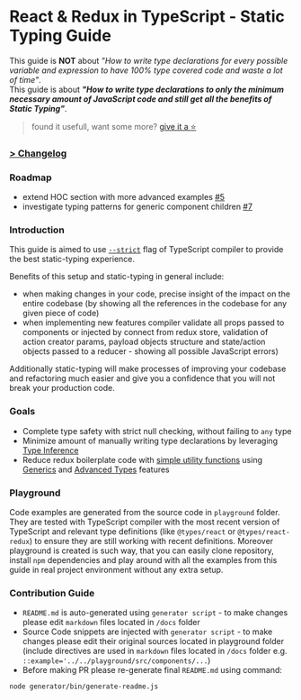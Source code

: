 # React & Redux in TypeScript - Static Typing Guide
This guide is **NOT** about _"How to write type declarations for every possible variable and expression to have 100% type covered code and waste a lot of time"_.  
This guide is about **_"How to write type declarations to only the minimum necessary amount of JavaScript code and still get all the benefits of Static Typing"_**.

> found it usefull, want some more? [give it a :star:](https://github.com/piotrwitek/react-redux-typescript-patterns/stargazers)  

### [> Changelog](/blob/master/CHANGELOG.md)  

### Roadmap
- extend HOC section with more advanced examples [#5](/issues/5)  
- investigate typing patterns for generic component children [#7](/issues/7)  

### Introduction
This guide is aimed to use [`--strict`](https://www.typescriptlang.org/docs/handbook/compiler-options.html) flag of TypeScript compiler to provide the best static-typing experience.  

Benefits of this setup and static-typing in general include:
- when making changes in your code, precise insight of the impact on the entire codebase (by showing all the references in the codebase for any given piece of code)  
- when implementing new features compiler validate all props passed to components or injected by connect from redux store, validation of action creator params, payload objects structure and state/action objects passed to a reducer - showing all possible JavaScript errors)  

Additionally static-typing will make processes of improving your codebase and refactoring much easier and give you a confidence that you will not break your production code.

### Goals
- Complete type safety with strict null checking, without failing to `any` type
- Minimize amount of manually writing type declarations by leveraging [Type Inference](https://www.typescriptlang.org/docs/handbook/type-inference.html)
- Reduce redux boilerplate code with [simple utility functions](https://github.com/piotrwitek/react-redux-typescript) using [Generics](https://www.typescriptlang.org/docs/handbook/generics.html) and [Advanced Types](https://www.typescriptlang.org/docs/handbook/advanced-types.html) features

### Playground
Code examples are generated from the source code in `playground` folder. They are tested with TypeScript compiler with the most recent version of TypeScript and relevant type definitions (like `@types/react` or `@types/react-redux`) to ensure they are still working with recent definitions.
Moreover playground is created is such way, that you can easily clone repository, install `npm` dependencies and play around with all the examples from this guide in real project environment without any extra setup.

### Contribution Guide
- `README.md` is auto-generated using `generator script` - to make changes please edit `markdown` files located in `/docs` folder
- Source Code snippets are injected with `generator script` - to make changes please edit their original sources located in playground folder (include directives are used in `markdown` files located in `/docs` folder e.g. `::example='../../playground/src/components/...`)
- Before making PR please re-generate final `README.md` using command:
```
node generator/bin/generate-readme.js
```
